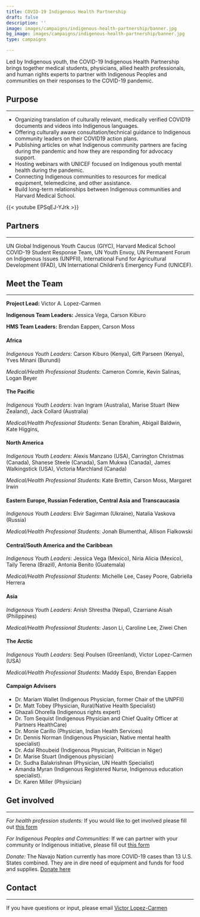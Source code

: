 ```yaml
---
title: COVID-19 Indigenous Health Partnership
draft: false
description: ''
image: images/campaigns/indigenous-health-partnership/banner.jpg
bg_image: images/campaigns/indigenous-health-partnership/banner.jpg
type: campaigns

---
```

Led by Indigenous youth, the COVID-19 Indigenous Health Partnership brings
together medical students, physicians, allied health professionals,
and human rights experts to partner with Indigenous Peoples and communities
on their responses to the COVID-19 pandemic.

## Purpose

***

* Organizing translation of culturally relevant, medically verified COVID19 documents and videos into Indigenous languages.
* Offering culturally aware consultation/technical guidance to Indigenous community leaders on their COVID19 action plans.
* Publishing articles on what Indigenous community partners are facing during the pandemic and how they are responding for advocacy support.
* Hosting webinars with UNICEF focused on Indigenous youth mental health during the pandemic.
* Connecting Indigenous communities to resources for medical equipment, telemedicine, and other assistance.
* Build long-term relationships between Indigenous communities and Harvard Medical School.

{{< youtube EPSqEJ-YJrk >}}

## Partners

***

UN Global Indigenous Youth Caucus (GIYC),
Harvard Medical School COVID-19 Student Response Team,
UN Youth Envoy, UN Permanent Forum on Indigenous Issues (UNPFII),
International Fund for Agricultural Development (IFAD),
UN International Children’s Emergency Fund (UNICEF).

## Meet the Team

***

**Project Lead:** Victor A. Lopez-Carmen

**Indigenous Team Leaders:** Jessica Vega, Carson Kiburo

**HMS Team Leaders:** Brendan Eappen, Carson Moss

#### Africa

_Indigenous Youth Leaders_: Carson Kiburo (Kenya), Gift Parseen (Kenya),
Yves Minani (Burundi)

_Medical/Health Professional Students_: Cameron Comrie, Kevin Salinas,
Logan Beyer

#### The Pacific

_Indigenous Youth Leaders_: Ivan Ingram (Australia), Marise Stuart (New
Zealand), Jack Collard (Australia)

_Medical/Health Professional Students_: Senan Ebrahim, Abigail Baldwin,
Kate Higgins,

#### North America

_Indigenous Youth Leaders_: Alexis Manzano (USA), Carrington Christmas
(Canada), Shanese Steele (Canada), Sam Mukwa (Canada), James
Walkingstick (USA), Victoria Marchland (Canada)

_Medical/Health Professional Students_: Kate Brettin, Carson Moss,
Margaret Irwin

#### Eastern Europe, Russian Federation, Central Asia and Transcaucasia

_Indigenous Youth Leaders_: Elvir Sagirman (Ukraine), Natalia Vaskova
(Russia)

_Medical/Health Professional Students_: Jonah Blumenthal, Allison
Fialkowski

#### Central/South America and the Caribbean

_Indigenous Youth Leaders_: Jessica Vega (Mexico), Niria Alicia
(Mexico), Taily Terena (Brazil), Antonia Benito (Guatemala)

_Medical/Health Professional Students_: Michelle Lee, Casey Poore,
Gabriella Herrera

#### Asia

_Indigenous Youth Leaders_: Anish Shrestha (Nepal), Czarriane Aisah
(Philippines)

_Medical/Health Professional Students_: Jason Li, Caroline Lee, Ziwei
Chen

#### The Arctic

_Indigenous Youth Leaders_: Seqi Poulsen (Greenland), Victor Lopez-Carmen (USA)

_Medical/Health Professional Students_: Maddy Espo, Brendan Eappen

#### Campaign Advisers

* Dr. Mariam Wallet (Indigenous Physician, former Chair of the UNPFII)
* Dr. Matt Tobey (Physician, Rural/Native Health Specialist)
* Ghazali Ohorella (Indigenous rights expert)
* Dr. Tom Sequist (Indigenous Physician and Chief Quality Officer at Partners HealthCare)
* Dr. Monie Carillo (Physician, Indian Health Services)
* Dr. Dennis Norman (Indigenous Physician, Native mental health specialist)
* Dr. Adal Rhoubeid (Indigenous Physician, Politician in Niger)
* Dr. Marise Stuart (Indigenous physician)
* Dr. Sudha Balakrishnan (Physician, UN Health Specialist)
* Amanda Myran (Indigenous Registered Nurse, Indigenous education specialist).
* Dr. Karen Miller (Physician)

## Get involved

***

_For health profession students:_ If you would like to get involved please fill out [this form](https://docs.google.com/forms/d/e/1FAIpQLSebn8AzLQ4DL1HWS3VYBdkUDsg3OtygckIrrf8EvgMNLYFMKA/viewform)

_For Indigenous Peoples and Communities:_ If we can partner with your community or Indigenous initiative, please fill out [this form](https://docs.google.com/forms/d/e/1FAIpQLScrcRWh0l9Ya24oMlSf0n3gmzrWT12S1AAisgw8T2aaGEPcjQ/viewform?usp=sf_link)

_Donate:_ The Navajo Nation currently has more COVID-19 cases than 13 U.S. States combined. They are in dire need of equipment and funds for food and supplies. [Donate here](https://www.gofundme.com/f/NHFC19Relief?fbclid=IwAR3UjtzNFLnG69f8qa30Jd25769aaSC33VH728RhayJdT9ZrJr5tmzHJHnU)

## Contact

***

If you have questions or input, please email [Victor Lopez-Carmen](mailto:Victor_Lopez-Carmen@hms.harvard.edu)